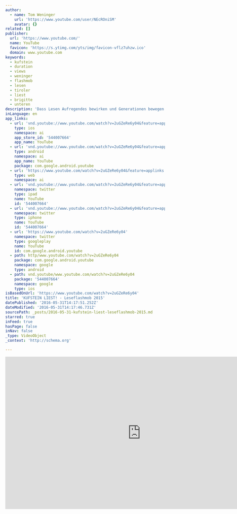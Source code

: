 ```yaml
---
author:
  - name: Tom Weninger
    url: 'https://www.youtube.com/user/NEcROniSM'
    avatar: {}
related: []
publisher:
  url: 'https://www.youtube.com/'
  name: YouTube
  favicon: 'https://s.ytimg.com/yts/img/favicon-vflz7uhzw.ico'
  domain: www.youtube.com
keywords:
  - kufstein
  - duration
  - views
  - weninger
  - flashmob
  - lesen
  - tiroler
  - liest
  - brigitte
  - unteren
description: 'Dass Lesen Aufregendes bewirken und Generationen bewegen kann bewiesen die KufsteinerInnen auch dieses Jahr am Welttag des Buches beim 5. KUFSTEIN LIEST!-Leseflashmob. Um 15 Uhr fiel am Unteren Stadtplatz das Startsignal zum kollektiven Lesen und 140 Flashmob-Fans vertieften sich in ihre Lieblingsbücher.'
inLanguage: en
app_links:
  - url: 'vnd.youtube://www.youtube.com/watch?v=2uGZeRe6y04&feature=applinks'
    type: ios
    namespace: ai
    app_store_id: '544007664'
    app_name: YouTube
  - url: 'vnd.youtube://www.youtube.com/watch?v=2uGZeRe6y04&feature=applinks'
    type: android
    namespace: ai
    app_name: YouTube
    package: com.google.android.youtube
  - url: 'https://www.youtube.com/watch?v=2uGZeRe6y04&feature=applinks'
    type: web
    namespace: ai
  - url: 'vnd.youtube://www.youtube.com/watch?v=2uGZeRe6y04&feature=applinks'
    namespace: twitter
    type: ipad
    name: YouTube
    id: '544007664'
  - url: 'vnd.youtube://www.youtube.com/watch?v=2uGZeRe6y04&feature=applinks'
    namespace: twitter
    type: iphone
    name: YouTube
    id: '544007664'
  - url: 'https://www.youtube.com/watch?v=2uGZeRe6y04'
    namespace: twitter
    type: googleplay
    name: YouTube
    id: com.google.android.youtube
  - path: http/www.youtube.com/watch?v=2uGZeRe6y04
    package: com.google.android.youtube
    namespace: google
    type: android
  - path: vnd.youtube/www.youtube.com/watch?v=2uGZeRe6y04
    package: '544007664'
    namespace: google
    type: ios
isBasedOnUrl: 'https://www.youtube.com/watch?v=2uGZeRe6y04'
title: 'KUFSTEIN LIEST! - Leseflashmob 2015'
datePublished: '2016-05-31T14:17:51.252Z'
dateModified: '2016-05-31T14:17:46.731Z'
sourcePath: _posts/2016-05-31-kufstein-liest-leseflashmob-2015.md
starred: true
inFeed: true
hasPage: false
inNav: false
_type: VideoObject
_context: 'http://schema.org'

---
```

<iframe src="https://cdn.embedly.com/widgets/media.html?src=https%3A%2F%2Fwww.youtube.com%2Fembed%2F2uGZeRe6y04%3Ffeature%3Doembed&amp;url=http%3A%2F%2Fwww.youtube.com%2Fwatch%3Fv%3D2uGZeRe6y04&amp;image=https%3A%2F%2Fi.ytimg.com%2Fvi%2F2uGZeRe6y04%2Fhqdefault.jpg&amp;key=b7d04c9b404c499eba89ee7072e1c4f7&amp;type=text%2Fhtml&amp;schema=youtube" width="854" height="480" scrolling="no" frameborder="0" allowfullscreen="" style=""></iframe>